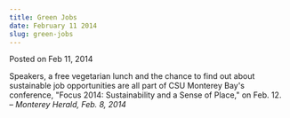 ```yaml
---
title: Green Jobs
date: February 11 2014
slug: green-jobs
---
```


 



<span class="date">Posted on Feb 11, 2014    </span>
<p>Speakers, a free vegetarian lunch and the chance to find out
about sustainable job opportunities are all part of CSU Monterey
Bay&apos;s conference, &quot;Focus 2014: Sustainability and a Sense of
Place,&quot; on Feb. 12.<br>
&#x2013; <em>Monterey Herald, Feb. 8, 2014</em></br></p>





 
